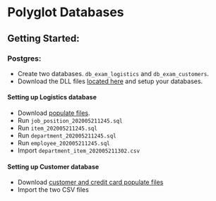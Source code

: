 # Polyglot Databases

## Getting Started:

### Postgres:

-   Create two databases. `db_exam_logistics` and `db_exam_customers`.
-   Download the DLL files [located here](https://github.com/DBois/db_exam_commerce/tree/master/postgres) and setup your databases.

#### Setting up Logistics database

-   Download [populate files](https://mega.nz/file/q9xTWTqa#JVxRX6DwRztT3FtTDzIUjy8eep7rMpiEiYl2ZPqxXn4).
-   Run `job_position_202005211245.sql`
-   Run `item_202005211245.sql`
-   Run `department_202005211245.sql`
-   Run `employee_202005211245.sql`
-   Import `department_item_202005211302.csv`

#### Setting up Customer database

-   Download [customer and credit card populate files](https://mega.nz/file/bxRhEYIS#xKtcQruwCymRPgUBsP8XDynI2ySAOLIxQfIuVruFQtI)
-   Import the two CSV files
